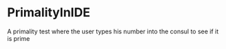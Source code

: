 # PrimalityInIDE
A primality test where the user types his number into the consul to see if it is prime
